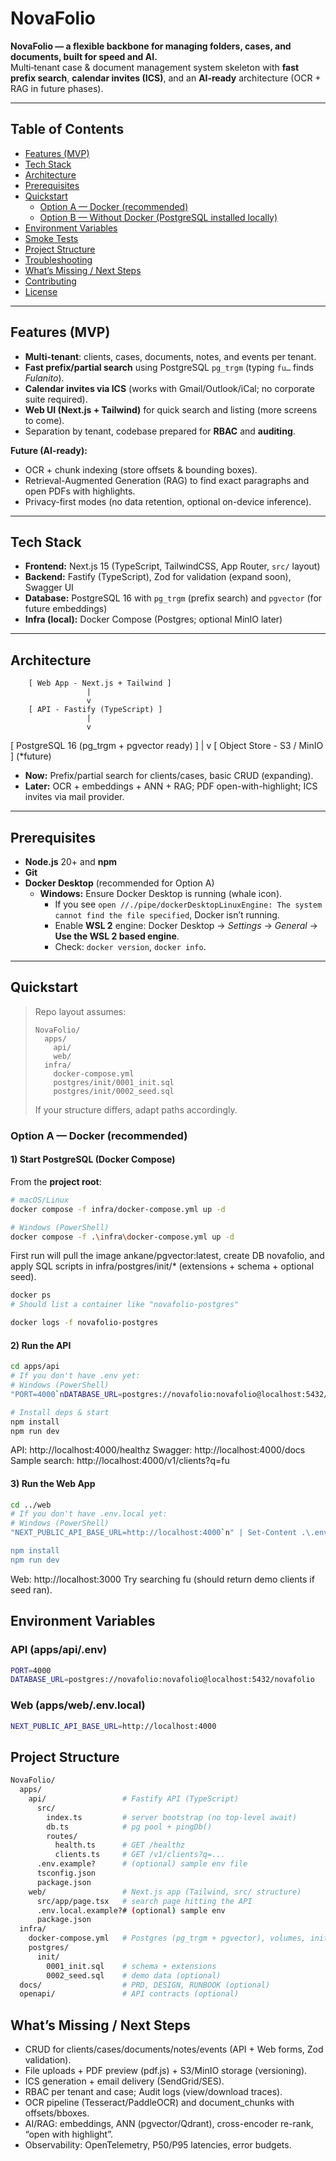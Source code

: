 # NovaFolio

**NovaFolio — a flexible backbone for managing folders, cases, and documents, built for speed and AI.**  
Multi‑tenant case & document management system skeleton with **fast prefix search**, **calendar invites (ICS)**, and an **AI‑ready** architecture (OCR + RAG in future phases).

---

## Table of Contents
- [Features (MVP)](#features-mvp)
- [Tech Stack](#tech-stack)
- [Architecture](#architecture)
- [Prerequisites](#prerequisites)
- [Quickstart](#quickstart)
  - [Option A — Docker (recommended)](#option-a--docker-recommended)
  - [Option B — Without Docker (PostgreSQL installed locally)](#option-b--without-docker-postgresql-installed-locally)
- [Environment Variables](#environment-variables)
- [Smoke Tests](#smoke-tests)
- [Project Structure](#project-structure)
- [Troubleshooting](#troubleshooting)
- [What’s Missing / Next Steps](#whats-missing--next-steps)
- [Contributing](#contributing)
- [License](#license)

---

## Features (MVP)
- **Multi-tenant**: clients, cases, documents, notes, and events per tenant.
- **Fast prefix/partial search** using PostgreSQL `pg_trgm` (typing `fu…` finds *Fulanito*).
- **Calendar invites via ICS** (works with Gmail/Outlook/iCal; no corporate suite required).
- **Web UI (Next.js + Tailwind)** for quick search and listing (more screens to come).
- Separation by tenant, codebase prepared for **RBAC** and **auditing**.

**Future (AI-ready):**
- OCR + chunk indexing (store offsets & bounding boxes).
- Retrieval-Augmented Generation (RAG) to find exact paragraphs and open PDFs with highlights.
- Privacy-first modes (no data retention, optional on-device inference).

---

## Tech Stack
- **Frontend:** Next.js 15 (TypeScript, TailwindCSS, App Router, `src/` layout)
- **Backend:** Fastify (TypeScript), Zod for validation (expand soon), Swagger UI
- **Database:** PostgreSQL 16 with `pg_trgm` (prefix search) and `pgvector` (for future embeddings)
- **Infra (local):** Docker Compose (Postgres; optional MinIO later)

---

## Architecture
        [ Web App - Next.js + Tailwind ]
                     |
                     v
        [ API - Fastify (TypeScript) ]
                     |
                     v
   [ PostgreSQL 16 (pg_trgm + pgvector ready) ]
                     |
                     v
   [ Object Store - S3 / MinIO ]   (*future)




- **Now:** Prefix/partial search for clients/cases, basic CRUD (expanding).
- **Later:** OCR + embeddings + ANN + RAG; PDF open-with-highlight; ICS invites via mail provider.

---

## Prerequisites
- **Node.js** 20+ and **npm**
- **Git**
- **Docker Desktop** (recommended for Option A)
  - **Windows:** Ensure Docker Desktop is running (whale icon).  
    - If you see `open //./pipe/dockerDesktopLinuxEngine: The system cannot find the file specified`, Docker isn’t running.
    - Enable **WSL 2** engine: Docker Desktop → *Settings* → *General* → **Use the WSL 2 based engine**.
    - Check: `docker version`, `docker info`.

---

## Quickstart

> Repo layout assumes:
> ```
> NovaFolio/
>   apps/
>     api/
>     web/
>   infra/
>     docker-compose.yml
>     postgres/init/0001_init.sql
>     postgres/init/0002_seed.sql
> ```
> If your structure differs, adapt paths accordingly.

### Option A — Docker (recommended)

#### 1) Start PostgreSQL (Docker Compose)
From the **project root**:
```bash
# macOS/Linux
docker compose -f infra/docker-compose.yml up -d

# Windows (PowerShell)
docker compose -f .\infra\docker-compose.yml up -d
```

First run will pull the image ankane/pgvector:latest, create DB novafolio, and apply SQL scripts in infra/postgres/init/* (extensions + schema + optional seed).


```bash
docker ps
# Should list a container like "novafolio-postgres"

docker logs -f novafolio-postgres
```

#### 2) Run the API
```bash
cd apps/api
# If you don't have .env yet:
# Windows (PowerShell)
"PORT=4000`nDATABASE_URL=postgres://novafolio:novafolio@localhost:5432/novafolio`n" | Set-Content .\.env

# Install deps & start
npm install
npm run dev
```
API: http://localhost:4000/healthz
Swagger: http://localhost:4000/docs
Sample search: http://localhost:4000/v1/clients?q=fu

#### 3) Run the Web App
```bash
cd ../web
# If you don't have .env.local yet:
# Windows (PowerShell)
"NEXT_PUBLIC_API_BASE_URL=http://localhost:4000`n" | Set-Content .\.env.local

npm install
npm run dev
```
Web: http://localhost:3000
Try searching fu (should return demo clients if seed ran).

## Environment Variables
### API (apps/api/.env)
```bash
PORT=4000
DATABASE_URL=postgres://novafolio:novafolio@localhost:5432/novafolio
```
### Web (apps/web/.env.local)
```bash
NEXT_PUBLIC_API_BASE_URL=http://localhost:4000
```

## Project Structure
```bash
NovaFolio/
  apps/
    api/                 # Fastify API (TypeScript)
      src/
        index.ts         # server bootstrap (no top-level await)
        db.ts            # pg pool + pingDb()
        routes/
          health.ts      # GET /healthz
          clients.ts     # GET /v1/clients?q=...
      .env.example?      # (optional) sample env file
      tsconfig.json
      package.json
    web/                 # Next.js app (Tailwind, src/ structure)
      src/app/page.tsx   # search page hitting the API
      .env.local.example?# (optional) sample env
      package.json
  infra/
    docker-compose.yml   # Postgres (pg_trgm + pgvector), volumes, init scripts
    postgres/
      init/
        0001_init.sql    # schema + extensions
        0002_seed.sql    # demo data (optional)
  docs/                  # PRD, DESIGN, RUNBOOK (optional)
  openapi/               # API contracts (optional)

```

## What’s Missing / Next Steps
- CRUD for clients/cases/documents/notes/events (API + Web forms, Zod validation).
- File uploads + PDF preview (pdf.js) + S3/MinIO storage (versioning).
- ICS generation + email delivery (SendGrid/SES).
- RBAC per tenant and case; Audit logs (view/download traces).
- OCR pipeline (Tesseract/PaddleOCR) and document_chunks with offsets/bboxes.
- AI/RAG: embeddings, ANN (pgvector/Qdrant), cross-encoder re-rank, “open with highlight”.
- Observability: OpenTelemetry, P50/P95 latencies, error budgets.

